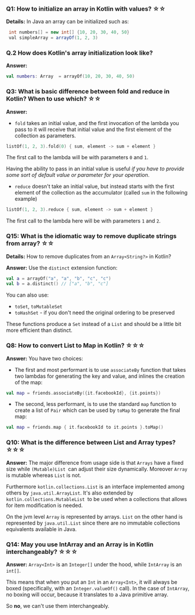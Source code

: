 ### Q1: How to initialize an array in Kotlin with values? ☆☆

**Details:**
In Java an array can be initialized such as:

```java
 int numbers[] = new int[] {10, 20, 30, 40, 50}
 val simpleArray = arrayOf(1, 2, 3)
```

### Q.2 How does Kotlin's array initialization look like?

**Answer:**
```kotlin
val numbers: Array  = arrayOf(10, 20, 30, 40, 50)
```


### Q3: What is basic difference between fold and reduce in Kotlin? When to use which? ☆☆

**Answer:**
* `fold` takes an initial value, and the first invocation of the lambda you pass to it will receive that initial value and the first element of the collection as parameters.

 ```kotlin 
 listOf(1, 2, 3).fold(0) { sum, element -> sum + element }
 ```
 The first call to the lambda will be with parameters `0` and `1`.

 Having the ability to pass in an initial value is useful _if you have to provide some sort of default value or parameter for your operation_.

* `reduce` doesn't take an initial value, but instead starts with the first element of the collection as the accumulator (called `sum` in the following example)

 ```kotlin
 listOf(1, 2, 3).reduce { sum, element -> sum + element }
 ```

 The first call to the lambda here will be with parameters `1` and `2`.


 ### Q15: What is the idiomatic way to remove duplicate strings from array? ☆☆

**Details:**
How to remove duplicates from an `Array<String?>` in Kotlin?

**Answer:**
Use the `distinct` extension function:

```kotlin
val a = arrayOf("a", "a", "b", "c", "c")
val b = a.distinct() // ["a", "b", "c"]
```

You can also use:
* `toSet`, `toMutableSet`
* `toHashSet` - if you don't need the original ordering to be preserved

These functions produce a `Set` instead of a `List` and should be a little bit more efficient than distinct.

### Q8: How to convert List to Map in Kotlin? ☆☆☆

**Answer:**
You have two choices:

* The first and most performant is to use `associateBy` function that takes two lambdas for generating the key and value, and inlines the creation of the map:

 ```kotlin
val map = friends.associateBy({it.facebookId}, {it.points})
```

* The second, less performant, is to use the standard `map` function to create a list of `Pair` which can be used by `toMap` to generate the final map:

 ```kotlin
val map = friends.map { it.facebookId to it.points }.toMap()
```
### Q10: What is the difference between List and Array types? ☆☆☆

**Answer:**
The major difference from usage side is that `Arrays` have a fixed size while `(Mutable)List `can adjust their size dynamically. Moreover `Array` is mutable whereas `List` is not.

Furthermore `kotlin.collections.List` is an interface implemented among others by `java.util.ArrayList`. It's also extended by `kotlin.collections.MutableList `to be used when a collections that allows for item modification is needed.

On the jvm level `Array` is represented by arrays. `List` on the other hand is represented by `java.util.List` since there are no immutable collections equivalents available in Java.

### Q14: May you use IntArray and an Array<Int> is in Kotlin interchangeably? ☆☆☆

**Answer:**
`Array<Int>` is an `Integer[]` under the hood, while `IntArray` is an `int[]`. 

This means that when you put an `Int` in an `Array<Int>`, it will always be boxed (specifically, with an `Integer.valueOf()` call). In the case of `IntArray`, no boxing will occur, because it translates to a Java primitive array.

So **no**, we can't use them interchangeably.